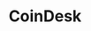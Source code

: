 ---
facebook: https://facebook.com/coindesk
instagram: https://instagram.com/coindesk
linkedin: https://linkedin.com/company/coindesk
logohandle: coindesk
sort: coindesk
title: CoinDesk
twitter: https://x.com/coindesk
website: https://www.coindesk.com/
---